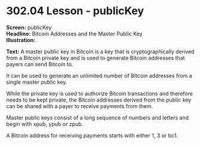 # 302.04 Lesson - publicKey

**Screen:** publicKey\
**Headline:** Bitcoin Addresses and the Master Public Key\
**Illustration:**

**Text:** A master public key in Bitcoin is a key that is cryptographically derived from a Bitcoin private key and is used to generate Bitcoin addresses that payers can send Bitcoin to.&#x20;

It can be used to generate an unlimited number of Bitcoin addresses from a single master public key.

While the private key is used to authorize Bitcoin transactions and therefore needs to be kept private, the Bitcoin addresses derived from the public key can be shared with a payer to receive payments from them.

Master public keys consist of a long sequence of numbers and letters and begin with xpub, ypub or zpub.&#x20;

A Bitcoin address for receiving payments starts with either 1, 3 or bc1.
